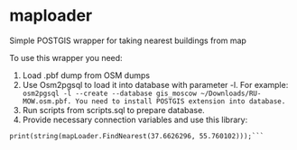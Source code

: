 # maploader
Simple POSTGIS wrapper for taking nearest buildings from map

To use this wrapper you need:
1) Load .pbf dump from OSM dumps
2) Use Osm2pgsql to load it into database with parameter -l. For example: 
``` osm2pgsql -l --create --database gis_moscow ~/Downloads/RU-MOW.osm.pbf. You need to install POSTGIS extension into database.```
3) Run scripts from scripts.sql to prepare database.
4) Provide necessary connection variables and use this library:
```var mapLoader = maploader.MapLoader{Username:"postgres", Password:"1234", Database:"gis_moscow", Addr:"localhost:5432"}
print(string(mapLoader.FindNearest(37.6626296, 55.760102)));```